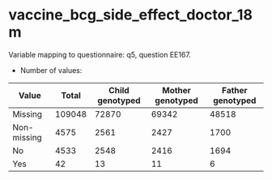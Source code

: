 # vaccine_bcg_side_effect_doctor_18m
Variable mapping to questionnaire: q5, question EE167.
- Number of values:

| Value | Total | Child genotyped | Mother genotyped | Father genotyped |
| ----- | ----- | --------------- | ---------------- | ---------------- |
| Missing | 109048 | 72870 | 69342 | 48518 |
| Non-missing | 4575 | 2561 | 2427 | 1700 |
| No | 4533 | 2548 | 2416 |1694 |
| Yes | 42 | 13 | 11 |6 |




